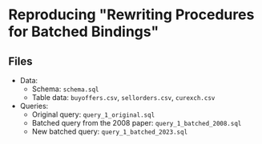 # Reproducing "Rewriting Procedures for Batched Bindings"


## Files
- Data:
  - Schema: `schema.sql` 
  - Table data: `buyoffers.csv`, `sellorders.csv`, `curexch.csv`
- Queries:
  - Original query: `query_1_original.sql`
  - Batched query from the 2008 paper: `query_1_batched_2008.sql`
  - New batched query: `query_1_batched_2023.sql`